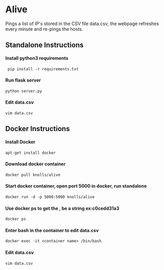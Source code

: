 # Alive

Pings a list of IP's stored in the CSV file data.csv, the webpage refreshes every minute and re-pings the hosts.

## Standalone Instructions
#### Install python3 requirements
` pip install -r requirements.txt`

#### Run flask server
`python server.py`

#### Edit data.csv
`vim data.csv`

## Docker Instructions
#### Install Docker
`apt-get install docker`

#### Download docker container
`docker pull knolls/alive`

#### Start docker container, open port 5000 in docker, run standalone
`docker run -d -p 5000:5000 knolls/alive`

#### Use docker ps to get the <container name>, be a string ex:c0cedd31a3
`docker ps`

#### Enter bash in the container to edit data.csv
`docker exec -it <container name> /bin/bash`

#### Edit data.csv
`vim data.csv`
